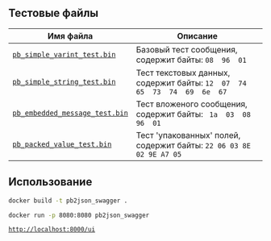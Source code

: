 
## Тестовые файлы  
| Имя файла | Описание |  
| --------- | -------- |  
| [`pb_simple_varint_test.bin`](./testfiles/pb_simple_varint_test.bin) | Базовый тест сообщения, содержит байты: `08  96  01`|
| [`pb_simple_string_test.bin`](./testfiles/pb_simple_string_test.bin) | Тест текстовых данных, содержит байты: `12  07  74  65  73  74  69  6e  67` |
| [`pb_embedded_message_test.bin`](./testfiles/pb_embedded_message_test.bin) | Тест вложеного сообщения, содержит байты: ` 1a  03  08  96  01` |
| [`pb_packed_value_test.bin`](./testfiles/pb_packed_value_test.bin) | Тест 'упакованных' полей, содержит байты: `22 06 03 8E  02 9E A7 05` |


## Использование
```bash
docker build -t pb2json_swagger .

docker run -p 8080:8080 pb2json_swagger
```
[`http://localhost:8000/ui`](http://localhost:8000/ui)

